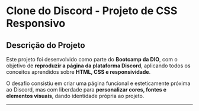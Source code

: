 # Clone do Discord - Projeto de CSS Responsivo

## Descrição do Projeto

Este projeto foi desenvolvido como parte do **Bootcamp da DIO**, com o objetivo de **reproduzir a página da plataforma Discord**, aplicando todos os conceitos aprendidos sobre **HTML, CSS e responsividade**.  

O desafio consistiu em criar uma página funcional e esteticamente próxima ao Discord, mas com liberdade para **personalizar cores, fontes e elementos visuais**, dando identidade própria ao projeto.

---
